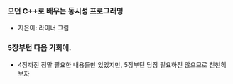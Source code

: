 ### 모던 C++로 배우는 동시성 프로그래밍
* 지은이: 라이너 그림

### 5장부턴 다음 기회에.
* 4장까진 정말 필요한 내용들만 있었지만, 5장부턴 당장 필요하진 않으므로 천천히 보자
